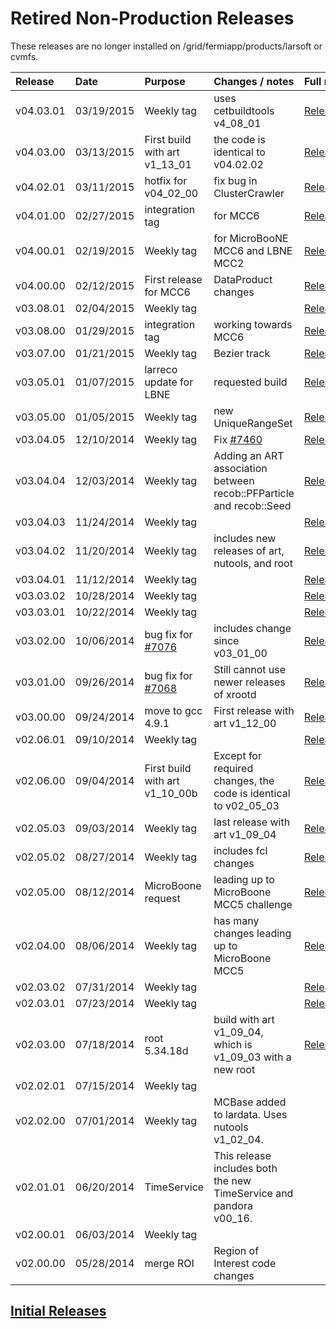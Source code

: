 Retired Non-Production Releases
====================================================================

These releases are no longer installed on /grid/fermiapp/products/larsoft or cvmfs.

|Release|Date|Purpose|Changes / notes|Full release notes|
|:------|:---|:------|:--------------|:-----------------|
|v04.03.01|03/19/2015|Weekly tag|uses cetbuildtools v4\_08\_01|[Release Notes](ReleaseNotes040301)|
|v04.03.00|03/13/2015|First build with art v1\_13\_01|the code is identical to v04.02.02|[Release Notes](ReleaseNotes040300)|
|v04.02.01|03/11/2015|hotfix for v04\_02\_00|fix bug in ClusterCrawler|[Release Notes](ReleaseNotes040201)|
|v04.01.00|02/27/2015|integration tag|for MCC6|[Release Notes](ReleaseNotes040100)|
|v04.00.01|02/19/2015|Weekly tag|for MicroBooNE MCC6 and LBNE MCC2|[Release Notes](ReleaseNotes040001)|
|v04.00.00|02/12/2015|First release for MCC6|DataProduct changes|[Release Notes](ReleaseNotes040000)|
|v03.08.01|02/04/2015|Weekly tag||[Release Notes](ReleaseNotes030801)|
|v03.08.00|01/29/2015|integration tag|working towards MCC6|[Release Notes](ReleaseNotes030800)|
|v03.07.00|01/21/2015|Weekly tag|Bezier track|[Release Notes](ReleaseNotes030700)|
|v03.05.01|01/07/2015|larreco update for LBNE|requested build|[Release Notes](ReleaseNotes030501)|
|v03.05.00|01/05/2015|Weekly tag|new UniqueRangeSet|[Release Notes](ReleaseNotes030500)|
|v03.04.05|12/10/2014|Weekly tag|Fix [\#7460](/redmine/issues/7460 "Bug: NaN's in the simulation (Closed)")|[Release Notes](ReleaseNotes030405)|
|v03.04.04|12/03/2014|Weekly tag|Adding an ART association between recob::PFParticle and recob::Seed|[Release Notes](ReleaseNotes030404)|
|v03.04.03|11/24/2014|Weekly tag||[Release Notes](ReleaseNotes030403)|
|v03.04.02|11/20/2014|Weekly tag|includes new releases of art, nutools, and root|[Release Notes](ReleaseNotes030402)|
|v03.04.01|11/12/2014|Weekly tag||[Release Notes](ReleaseNotes030401)|
|v03.03.02|10/28/2014|Weekly tag||[Release Notes](ReleaseNotes030302)|
|v03.03.01|10/22/2014|Weekly tag||[Release Notes](ReleaseNotes030301)|
|v03.02.00|10/06/2014|bug fix for [\#7076](/redmine/issues/7076 "Bug: LArSoft v03_00_00 unable to read recob::Wire from MicroBooNE MCC 5 files (Closed)")|includes change since v03\_01\_00|[Release Notes](ReleaseNotes030200)|
|v03.01.00|09/26/2014|bug fix for [\#7068](/redmine/issues/7068 "Bug: xrootd broken in art v1_12_00 (Closed)")|Still cannot use newer releases of xrootd|[Release Notes](ReleaseNotes030100)|
|v03.00.00|09/24/2014|move to gcc 4.9.1|First release with art v1\_12\_00|[Release Notes](ReleaseNotes030000)|
|v02.06.01|09/10/2014|Weekly tag||[Release\_Notes\_02\_06\_1](Release_Notes_02_06_1)|
|v02.06.00|09/04/2014|First build with art v1\_10\_00b|Except for required changes, the code is identical to v02\_05\_03|[Release\_Notes\_02\_06\_00](Release_Notes_02_06_00)|
|v02.05.03|09/03/2014|Weekly tag|last release with art v1\_09\_04|[Release\_Notes\_02\_05\_03](Release_Notes_02_05_03)|
|v02.05.02|08/27/2014|Weekly tag|includes fcl changes|[Release\_Notes\_02\_05\_02](Release_Notes_02_05_02)|
|v02.05.00|08/12/2014|MicroBoone request|leading up to MicroBoone MCC5 challenge|[Release\_Notes\_02\_05\_00](Release_Notes_02_05_00)|
|v02.04.00|08/06/2014|Weekly tag|has many changes leading up to MicroBoone MCC5|[Release\_Notes\_02\_04\_00](Release_Notes_02_04_00)|
|v02.03.02|07/31/2014|Weekly tag||[Release\_Notes\_02\_03\_02](Release_Notes_02_03_02)|
|v02.03.01|07/23/2014|Weekly tag||[Release\_Notes\_02\_03\_01](Release_Notes_02_03_01)|
|v02.03.00|07/18/2014|root 5.34.18d|build with art v1\_09\_04, which is v1\_09\_03 with a new root|[Release\_Notes\_02\_03\_00](Release_Notes_02_03_00)|
|v02.02.01|07/15/2014|Weekly tag|||
|v02.02.00|07/01/2014|Weekly tag|MCBase added to lardata. Uses nutools v1\_02\_04.||
|v02.01.01|06/20/2014|TimeService|This release includes both the new TimeService and pandora v00\_16.||
|v02.00.01|06/03/2014|Weekly tag|||
|v02.00.00|05/28/2014|merge ROI|Region of Interest code changes||

[Initial Releases](Initial_Releases)
-----------------------------------------------------------------------------------------
